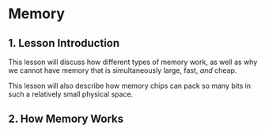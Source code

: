 # Memory

## 1. Lesson Introduction

This lesson will discuss how different types of memory work, as well as why we cannot have memory that is simultaneously large, fast, *and* cheap.

This lesson will also describe how memory chips can pack so many bits in such a relatively small physical space.

## 2. How Memory Works

